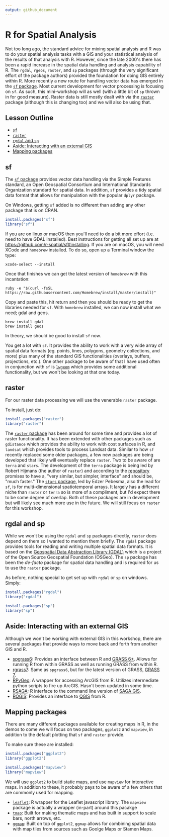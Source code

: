 ```yaml
---
output: github_document
---
```




 
# R for Spatial Analysis
Not too long ago, the standard advice for mixing spatial analysis and R was to do your spatial analysis tasks with a GIS and your statistical analysis of the results of that analysis with R.  However, since the late 2000's there has been a rapid increase in the spatial data handling and analysis capability of R.  The `rgdal`, `rgeos`, `raster`, and `sp` packages (through the very significant effort of the package authors) provided the foundation for doing GIS entirely within R. More recently a new route for handling vector data has emerged in the [`sf` package](https://cran.r-project.org/package=sf).  Most current development for vector processing is focusing on `sf`.  As such, this mini-workshop will as well (with a little bit of `sp` thrown in for good measure).  Raster data is still mostly dealt with via the [`raster`](https://cran.r-project.org/package=raster) package (although this is changing too) and we will also be using that.

## Lesson Outline
- [`sf`](#sf)
- [`raster`](#raster)
- [`rgdal` and `sp`](#rgdal-and-sp)
- [Aside: Interacting with an external GIS](#aside-interacting-with-an-external-gis)
- [Mapping packages](#mappping-packages)

## sf
The [`sf` package](http://r-spatial.github.io/sf/) provides vector data handling via the Simple Features standard, an Open Geospatial Consortium and International Standards Organization standard for spatial data. In addition, `sf` provides a tidy spatial data format that allows for manipulation with the popular `dplyr` package.

On Windows, getting `sf` added is no different than adding any other package that is on CRAN.


```r
install.packages("sf")
library("sf")
```

If you are on linux or macOS then you'll need to do a bit more effort (i.e. need to have GDAL installed).  Best instructions for getting all set up are at <https://github.com/r-spatial/sf#installing>.  If you are on macOS, you will need XCode and  `homebrew` installed.  To do so, open up a Terminal window the type:

```
xcode-select --install
```

Once that finishes we can get the latest version of `homebrew` with this incantation:

```
ruby -e "$(curl -fsSL https://raw.githubusercontent.com/Homebrew/install/master/install)"
```

Copy and paste this, hit return and then you should be ready to get the libraries needed for `sf`.  With `homebrew` installed, we can now install what we need; gdal and geos.

```
brew install gdal
brew install geos
```

In theory, we should be good to install `sf` now.

You get a lot with `sf`.  It provides the ability to work with a very wide array of spatial data formats (eg. points, lines, polygons, geometry collections, and more) plus many of the standard GIS functionalities (overlays, buffers, projections, etc.).  One other package to be aware of that I have used often in conjunction with `sf` is [`lwgeom`](https://r-spatial.github.io/lwgeom/) which provides some additional functionality, but we won't be looking at that one today.   

## raster

For our raster data processing we will use the venerable `raster` package.   

To install, just do: 


```r
install.packages("raster")
library("raster")
```

The [`raster` package](https://rspatial.org/raster/index.html) has been around for some time and provides a lot of raster functionality.  It has been extended with other packages such as `gdistance` which provides the ability to work with cost surfaces in R, and `landsat` which provides tools to process Landsat data.  Similar to how `sf` recently replaced some older packages, a few new packages are being developed that likely will eventually replace `raster`.  Two to be aware of are `terra` and `stars`.  The development of the `terra` package is being led by Robert Hijmans (the author of `raster`) and according to the [repository](https://github.com/rspatial/terra) promises to have a, "very similar, but simpler, interface" and should be, "much faster."  The [`stars` package](https://r-spatial.github.io/stars/), led by Edzer Pebesma, also the lead for `sf`, is for multi-dimensional spatiotemporal arrays.  It largely has a different niche than `raster` or `terra` so is more of a compliment, but I'd expect there to be some degree of overlap.  Both of these packages are in development but will likely see much more use in the future.  We will still focus on `raster` for this workshop.  

## rgdal and sp

While we won't be using the `rgdal` and `sp` packages directly, `raster` does depend on them so I wanted to mention them briefly. The `rgdal` package provides tools for reading and writing multiple spatial data formats.  It is based on the [Geospatial Data Abstraction Library (GDAL)](http://www.gdal.org/) which is a project of the Open Source Geospatial Foundation (OSGeo).  The `sp` package has been the *de-facto* package for spatial data handling and is required for us to use the `raster` package. 

As before, nothing special to get set up with `rgdal` or `sp` on windows.  Simply:


```r
install.packages("rgdal")
library("rgdal")

install.packages("sp")
library("sp")
```


## Aside: Interacting with an external GIS
Although we won't be working with external GIS in this workshop, there are several packages that provide ways to move back and forth from another GIS and R.  

- [spgrass6](https://cran.r-project.org/web/packages/spgrass6/index.html): Provides an interface between R and [GRASS 6+](https://grass.osgeo.org/download/software/#g64x).  Allows for running R from within GRASS as well as running GRASS from within R.  
- [rgrass7](https://cran.r-project.org/web/packages/rgrass7/index.html): Same as `spgrass6`, but for the latest version of GRASS, [GRASS 7](https://grass.osgeo.org/download/software/#g70x).
- [RPyGeo](https://cran.r-project.org/web/packages/RPyGeo/index.html): A wrapper for accessing ArcGIS from R.  Utilizes intermediate python scripts to fire up ArcGIS.  Hasn't been updated in some time.
- [RSAGA](https://cran.r-project.org/web/packages/RSAGA/index.html): R interface to the command line version of [SAGA GIS](http://www.saga-gis.org/en/index.html).
- [RQGIS](https://cran.r-project.org/package=RQGIS): Provides an interface to [QGIS](http://www.qgis.org/en/site/) from R. 

## Mapping packages

There are many different packages available for creating maps in R, in the demos to come we will focus on two packages, `ggplot2` and `mapview`, in addition to the default plotting that `sf` and `raster` provide.  

To make sure these are installed:


```r
install.packages("ggplot2")
library("ggplot2")

install.packages("mapview")
library("mapview")
```

We will use `ggplot2` to build static maps, and use `mapview` for interactive maps.  In addition to these, it probably pays to be aware of a few others that are commonly used for mapping.

- [`leaflet`](https://rstudio.github.io/leaflet/): R wrapper for the Leaflet javascript library.  The `mapview` package is actually a wrapper (in-part) around this pacakge
- [`tmap`](https://github.com/mtennekes/tmap): Built for making thematic maps and has built in support to scale bars, north arrows, etc.
- [`ggmap`](https://github.com/dkahle/ggmap):  Built on top of `ggplot2`, `ggmap` allows for combining spatial data with map tiles from sources such as Goolge Maps or Stamen Maps.  


